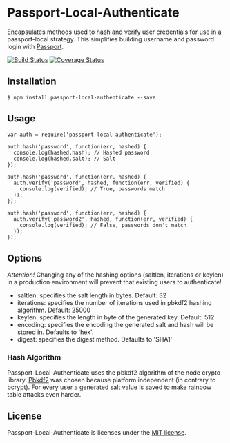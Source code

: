 # Passport-Local-Authenticate
Encapsulates methods used to hash and verify user credentials for use in a passport-local strategy. This simplifies building username and password login with [Passport](http://passportjs.org).

[![Build Status](https://travis-ci.org/saintedlama/passport-local-authenticate.png?branch=master)](https://travis-ci.org/saintedlama/passport-local-authenticate)
[![Coverage Status](https://coveralls.io/repos/saintedlama/passport-local-authenticate/badge.png?branch=master)](https://coveralls.io/r/saintedlama/passport-local-authenticate?branch=master)

## Installation

    $ npm install passport-local-authenticate --save

## Usage

    var auth = require('passport-local-authenticate');

    auth.hash('password', function(err, hashed) {
      console.log(hashed.hash); // Hashed password
      console.log(hashed.salt); // Salt
    });

    auth.hash('password', function(err, hashed) {
      auth.verify('password', hashed, function(err, verified) {
        console.log(verified); // True, passwords match
      ));
    });

    auth.hash('password', function(err, hashed) {
      auth.verify('password2', hashed, function(err, verified) {
        console.log(verified); // False, passwords don't match
      ));
    });

## Options
*Attention!* Changing any of the hashing options (saltlen, iterations or keylen) in a production environment will prevent that existing users to authenticate!

* saltlen: specifies the salt length in bytes. Default: 32
* iterations: specifies the number of iterations used in pbkdf2 hashing algorithm. Default: 25000
* keylen: specifies the length in byte of the generated key. Default: 512
* encoding: specifies the encoding the generated salt and hash will be stored in. Defaults to 'hex'.
* digest: specifies the digest method. Defaults to 'SHA1'

### Hash Algorithm
Passport-Local-Authenticate uses the pbkdf2 algorithm of the node crypto library. 
[Pbkdf2](http://en.wikipedia.org/wiki/PBKDF2) was chosen because platform independent
(in contrary to bcrypt). For every user a generated salt value is saved to make
rainbow table attacks even harder.

## License
Passport-Local-Authenticate is licenses under the [MIT license](http://opensource.org/licenses/MIT).
